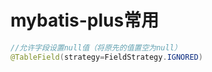 # mybatis-plus常用

```java
//允许字段设置null值（将原先的值置空为null）
@TableField(strategy=FieldStrategy.IGNORED)
```
